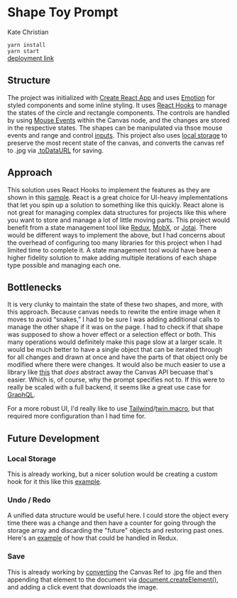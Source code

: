# Shape Toy Prompt 
Kate Christian

`yarn install`  
`yarn start`  
[deployment link](https://shape-toy-prompt.vercel.app/)

## Structure
The project was initialized with [Create React App](https://create-react-app.dev/) and uses [Emotion](https://emotion.sh/docs/styled) for styled components and some inline styling. It uses [React Hooks](https://reactjs.org/docs/hooks-intro.html) to manage the states of the circle and rectangle components. The controls are handled by using [Mouse Events](https://developer.mozilla.org/en-US/docs/Web/API/Element#mouse_events) within the Canvas node, and the changes are stored in the respective states. The shapes can be manipulated via thsoe mouse events and range and control [inputs](https://developer.mozilla.org/en-US/docs/Web/HTML/Element/input). This project also uses [local storage](https://developer.mozilla.org/en-US/docs/Web/API/Window/localStorage) to preserve the most recent state of the canvas, and converts the canvas ref to .jpg via [.toDataURL](https://developer.mozilla.org/en-US/docs/Web/API/HTMLCanvasElement/toDataURL) for saving.

## Approach

This solution uses React Hooks to implement the features as they are shown in this [sample](https://youtu.be/0ZUG57eZwx4). React is a great choice for UI-heavy implementations that let you spin up a solution to something like this quickly. React alone is not great for managing complex data structures for projects like this where you want to store and manage a lot of little moving parts. This project would benefit from a state management tool like [Redux](https://redux.js.org/), [MobX](https://mobx.js.org/README.html), or [Jotai](https://jotai.org/docs/api/core). There would be different ways to implement the above, but I had concerns about the overhead of configuring too many libraries for this project when I had limited time to complete it. A state management tool would have been a higher fidelity solution to make adding multiple iterations of each shape type possible and managing each one.

## Bottlenecks

It is very clunky to maintain the state of these two shapes, and more, with this approach. Because canvas needs to rewrite the entire image when it moves to avoid “snakes,” I had to be sure I was adding additional calls to manage the other shape if it was on the page. I had to check if that shape was supposed to show a hover effect or a selection effect or both. This many operations would definitely make this page slow at a larger scale. It would be much better to have a single object that can be iterated through for all changes and drawn at once and have the parts of that object only be modified where there were changes. It would also be much easier to use a library like [this](https://konvajs.org/) that *does* abstract away the Canvas API becuase that's easier. Which is, of course, why the prompt specifies not to. If this were to really be scaled with a full backend, it seems like a great use case for [GraphQL](https://graphql.org/). 

For a more robust UI, I'd really like to use [Tailwind](https://tailwindcss.com/)/[twin.macro](https://github.com/ben-rogerson/twin.macro), but that required more configuration than I had time for. 

## Future Development
### Local Storage

This is already working, but a nicer solution would be creating a custom hook for it this like this [example](https://blog.logrocket.com/using-localstorage-react-hooks/).

### Undo / Redo

A unified data structure would be useful here. I could store the object every time there was a change and then have a counter for going through the storage array and discarding the "future" objects and restoring past ones. Here's an [example](https://redux.js.org/usage/implementing-undo-history) of how that could be handled in Redux.

### Save

This is already working by [converting](https://developer.mozilla.org/en-US/docs/Web/API/HTMLCanvasElement/toDataURL) the Canvas Ref to .jpg file and then appending that element to the document via [document.createElement()](https://developer.mozilla.org/en-US/docs/Web/API/Document/createElement), and adding a click event that downloads the image. 
